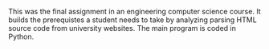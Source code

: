 This was the final assignment in an engineering computer science course. It builds the prerequistes a student needs to take
by analyzing parsing HTML source code from university websites. The main program is coded in Python. 

